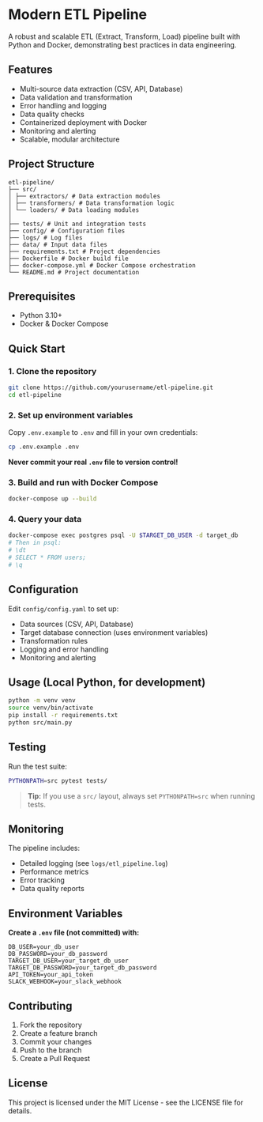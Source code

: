 # Modern ETL Pipeline

A robust and scalable ETL (Extract, Transform, Load) pipeline built with Python and Docker, demonstrating best practices in data engineering.

## Features

- Multi-source data extraction (CSV, API, Database)
- Data validation and transformation
- Error handling and logging
- Data quality checks
- Containerized deployment with Docker
- Monitoring and alerting
- Scalable, modular architecture

## Project Structure

```
etl-pipeline/
├── src/
│ ├── extractors/ # Data extraction modules
│ ├── transformers/ # Data transformation logic
│ └── loaders/ # Data loading modules
│ 
├── tests/ # Unit and integration tests
├── config/ # Configuration files
├── logs/ # Log files
├── data/ # Input data files
├── requirements.txt # Project dependencies
├── Dockerfile # Docker build file
├── docker-compose.yml # Docker Compose orchestration
└── README.md # Project documentation
```

## Prerequisites

- Python 3.10+
- Docker & Docker Compose

## Quick Start

### 1. Clone the repository

```bash
git clone https://github.com/yourusername/etl-pipeline.git
cd etl-pipeline
```

### 2. Set up environment variables

Copy `.env.example` to `.env` and fill in your own credentials:
```bash
cp .env.example .env
```
**Never commit your real `.env` file to version control!**

### 3. Build and run with Docker Compose

```bash
docker-compose up --build
```

### 4. Query your data

```bash
docker-compose exec postgres psql -U $TARGET_DB_USER -d target_db
# Then in psql:
# \dt
# SELECT * FROM users;
# \q
```

## Configuration

Edit `config/config.yaml` to set up:
- Data sources (CSV, API, Database)
- Target database connection (uses environment variables)
- Transformation rules
- Logging and error handling
- Monitoring and alerting

## Usage (Local Python, for development)

```bash
python -m venv venv
source venv/bin/activate
pip install -r requirements.txt
python src/main.py
```

## Testing

Run the test suite:
```bash
PYTHONPATH=src pytest tests/
```
> **Tip:** If you use a `src/` layout, always set `PYTHONPATH=src` when running tests.

## Monitoring

The pipeline includes:
- Detailed logging (see `logs/etl_pipeline.log`)
- Performance metrics
- Error tracking
- Data quality reports

## Environment Variables

**Create a `.env` file (not committed) with:**

```
DB_USER=your_db_user
DB_PASSWORD=your_db_password
TARGET_DB_USER=your_target_db_user
TARGET_DB_PASSWORD=your_target_db_password
API_TOKEN=your_api_token
SLACK_WEBHOOK=your_slack_webhook
```

## Contributing

1. Fork the repository
2. Create a feature branch
3. Commit your changes
4. Push to the branch
5. Create a Pull Request

## License

This project is licensed under the MIT License - see the LICENSE file for details. 

